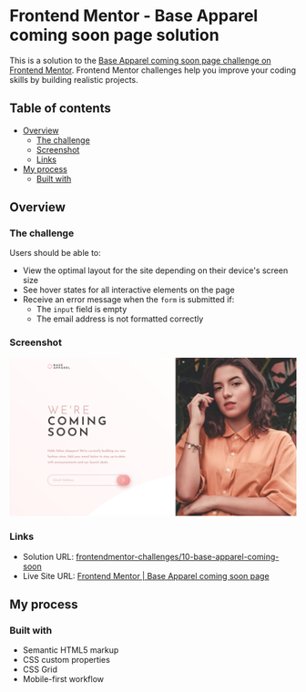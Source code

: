 # Frontend Mentor - Base Apparel coming soon page solution

This is a solution to the [Base Apparel coming soon page challenge on Frontend Mentor](https://www.frontendmentor.io/challenges/base-apparel-coming-soon-page-5d46b47f8db8a7063f9331a0). Frontend Mentor challenges help you improve your coding skills by building realistic projects.

## Table of contents

- [Overview](#overview)
  - [The challenge](#the-challenge)
  - [Screenshot](#screenshot)
  - [Links](#links)
- [My process](#my-process)
  - [Built with](#built-with)

## Overview

### The challenge

Users should be able to:

- View the optimal layout for the site depending on their device's screen size
- See hover states for all interactive elements on the page
- Receive an error message when the `form` is submitted if:
  - The `input` field is empty
  - The email address is not formatted correctly

### Screenshot

![Screenshot](./screenshot.png)

### Links

- Solution URL: [frontendmentor-challenges/10-base-apparel-coming-soon](https://github.com/david-tejada/frontendmentor-challenges/tree/main/10-base-apparel-coming-soon)
- Live Site URL: [Frontend Mentor | Base Apparel coming soon page](https://clinquant-halva-85d69c.netlify.app/)

## My process

### Built with

- Semantic HTML5 markup
- CSS custom properties
- CSS Grid
- Mobile-first workflow
